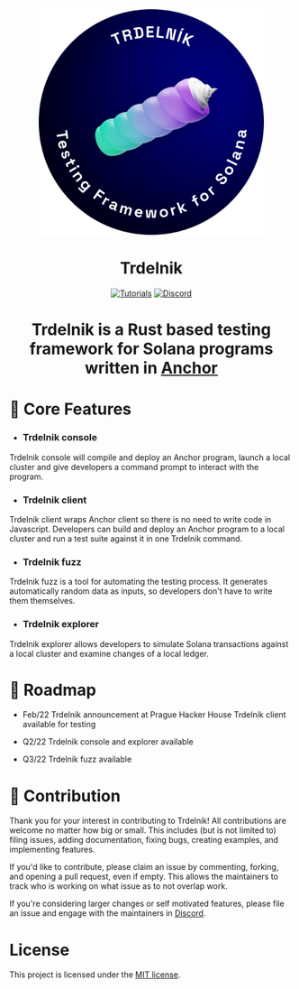 <div align="center">
 
   
 
   <img height="400x" width="400" src="Badge_trdelnik.png" />


  <h1> <strong>Trdelnik</strong> </h1>

<p>
</a>
    


  <p>
    <a href="https://ackeeblockchain.com"><img alt="Tutorials" src="https://img.shields.io/badge/docs-tutorials-blueviolet" /></a>
    <a href="https://discord.com/channels/867746290678104064">  <img alt="Discord" src="https://img.shields.io/discord/867746290678104064?color=blueviolet">
  </a>

  </p>
</div>


<div align="center">

# <strong> Trdelnik </strong> is a Rust based testing framework for Solana programs written in [Anchor](https://project-serum.github.io/anchor/getting-started/introduction.html) 
</div>

# 📌 Core Features


- ### <strong>Trdelnik console </strong>

Trdelnik console will compile and deploy an Anchor program, launch a local cluster 
and give developers a command prompt to interact with the program.

- ### <strong>Trdelnik client</strong>

Trdelnik client wraps Anchor client so there is no need to write code in Javascript.
Developers can build and deploy an Anchor program to a local cluster and run a test suite against it in one Trdelnik command.

- ### <strong>Trdelnik fuzz</strong>
    
Trdelnik fuzz is a tool for automating the testing process. It generates automatically random data as inputs, so developers don't have to write them themselves.

- ### <strong>Trdelnik explorer</strong>

Trdelnik explorer allows developers to simulate Solana transactions against a
local cluster and examine changes of a local ledger.



# 📆 Roadmap  

- Feb/22
Trdelnik announcement at Prague Hacker House
Trdelnik client available for testing

- Q2/22
Trdelnik console and explorer available

- Q3/22
Trdelnik fuzz available







# 🚀 Contribution

Thank you for your interest in contributing to Trdelnik! All contributions are welcome no
matter how big or small. This includes (but is not limited to) filing issues,
adding documentation, fixing bugs, creating examples, and implementing features.

If you'd like to contribute, please claim an issue by commenting, forking, and
opening a pull request, even if empty. This allows the maintainers to track who
is working on what issue as to not overlap work. 

If you're considering larger changes or self motivated features, please file an issue
and engage with the maintainers in [Discord](https://discord.gg/CDTTFXCf).

# License
This project is licensed under the [MIT license](https://github.com/Ackee-Blockchain/trdelnik/blob/master/LICENSE).
